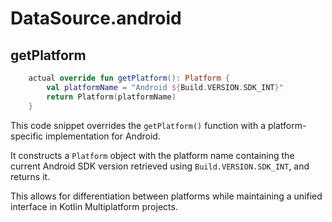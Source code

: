 # DataSource.android

## getPlatform

```Kotlin
    actual override fun getPlatform(): Platform {
        val platformName = "Android ${Build.VERSION.SDK_INT}"
        return Platform(platformName)
    }
```

This code snippet overrides the `getPlatform()` function with a 
platform-specific implementation for Android. 

It constructs a `Platform` object with the platform name containing the 
current Android SDK version retrieved using `Build.VERSION.SDK_INT`, 
and returns it. 

This allows for differentiation between platforms while maintaining a 
unified interface in Kotlin Multiplatform projects.